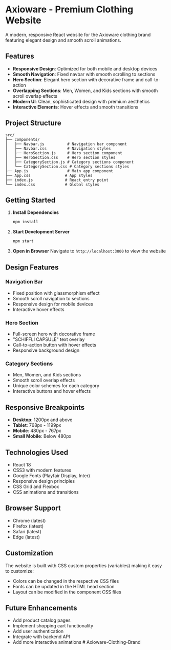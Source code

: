 # Axioware - Premium Clothing Website

A modern, responsive React website for the Axioware clothing brand featuring elegant design and smooth scroll animations.

## Features

- **Responsive Design**: Optimized for both mobile and desktop devices
- **Smooth Navigation**: Fixed navbar with smooth scrolling to sections
- **Hero Section**: Elegant hero section with decorative frame and call-to-action
- **Overlapping Sections**: Men, Women, and Kids sections with smooth scroll overlap effects
- **Modern UI**: Clean, sophisticated design with premium aesthetics
- **Interactive Elements**: Hover effects and smooth transitions

## Project Structure

```
src/
├── components/
│   ├── Navbar.js          # Navigation bar component
│   ├── Navbar.css         # Navigation styles
│   ├── HeroSection.js     # Hero section component
│   ├── HeroSection.css    # Hero section styles
│   ├── CategorySection.js # Category sections component
│   └── CategorySection.css # Category sections styles
├── App.js                 # Main app component
├── App.css               # App styles
├── index.js              # React entry point
└── index.css             # Global styles
```

## Getting Started

1. **Install Dependencies**
   ```bash
   npm install
   ```

2. **Start Development Server**
   ```bash
   npm start
   ```

3. **Open in Browser**
   Navigate to `http://localhost:3000` to view the website

## Design Features

### Navigation Bar
- Fixed position with glassmorphism effect
- Smooth scroll navigation to sections
- Responsive design for mobile devices
- Interactive hover effects

### Hero Section
- Full-screen hero with decorative frame
- "SCHIFFLI CAPSULE" text overlay
- Call-to-action button with hover effects
- Responsive background design

### Category Sections
- Men, Women, and Kids sections
- Smooth scroll overlap effects
- Unique color schemes for each category
- Interactive buttons and hover effects

## Responsive Breakpoints

- **Desktop**: 1200px and above
- **Tablet**: 768px - 1199px
- **Mobile**: 480px - 767px
- **Small Mobile**: Below 480px

## Technologies Used

- React 18
- CSS3 with modern features
- Google Fonts (Playfair Display, Inter)
- Responsive design principles
- CSS Grid and Flexbox
- CSS animations and transitions

## Browser Support

- Chrome (latest)
- Firefox (latest)
- Safari (latest)
- Edge (latest)

## Customization

The website is built with CSS custom properties (variables) making it easy to customize:

- Colors can be changed in the respective CSS files
- Fonts can be updated in the HTML head section
- Layout can be modified in the component CSS files

## Future Enhancements

- Add product catalog pages
- Implement shopping cart functionality
- Add user authentication
- Integrate with backend API
- Add more interactive animations
#   A x i o w a r e - C l o t h i n g - B r a n d  
 